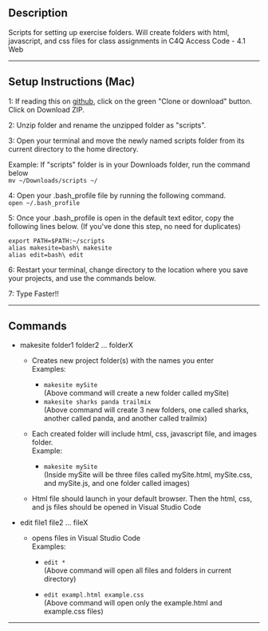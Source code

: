 Description
--- 
Scripts for setting up exercise folders. Will create folders with 
html, javascript, and css files for class assignments in 
C4Q Access Code - 4.1 Web
_________________________________________________________________________

Setup Instructions (Mac)
---
1: If reading this on [github](https://github.com/Acostill/scripts), click on
the green "Clone or download" button.
Click on Download ZIP.

2: Unzip folder and rename the unzipped folder as "scripts".

3: Open your terminal and move the newly named scripts folder from 
its current directory to the home directory.

Example: If "scripts" folder is in your Downloads folder, 
run the command below  
```mv ~/Downloads/scripts ~/```

4: Open your .bash_profile file by running the following command.  
```open ~/.bash_profile```

5: Once your .bash_profile is open in the default text editor, copy the 
following lines below. (If you've done this step, no need for duplicates)  
```
export PATH=$PATH:~/scripts
alias makesite=bash\ makesite
alias edit=bash\ edit
```

6: Restart your terminal, change directory to the location where you save
your projects, and use the commands below.

7: Type Faster!!
_________________________________________________________________________

Commands
---
* makesite folder1 folder2 ... folderX
    * Creates new project folder(s) with the names you enter  
        Examples:  
        * ```makesite mySite```  
        (Above command will create a 
        new folder called mySite)
        * ```makesite sharks panda trailmix```  
        (Above command will create 3 new folders, one called 
        sharks, another called panda, and another called trailmix)

    * Each created folder will include html, css, javascript file, and images folder.  
        Example:  
        * ```makesite mySite```  
        (Inside mySite will be three files called mySite.html, 
        mySite.css, and mySite.js, and one folder called images)

    * Html file should launch in your default browser. Then the
    html, css, and js files should be opened in Visual Studio Code

* edit file1 file2 ... fileX
    * opens files in Visual Studio Code  
        Examples:  
        * ```edit *```  
        (Above command will open all files and folders in current directory)

        * ```edit exampl.html example.css```  
        (Above command will open only the 
        example.html and example.css files)
_________________________________________________________________________
